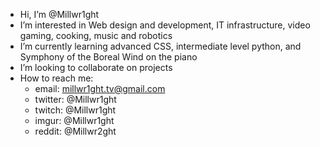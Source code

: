 -  Hi, I’m @Millwr1ght
-  I’m interested in Web design and development, IT infrastructure, video gaming, cooking, music and robotics
-  I’m currently learning advanced CSS, intermediate level python, and Symphony of the Boreal Wind on the piano
-  I’m looking to collaborate on projects
-  How to reach me:
     -  email: millwr1ght.tv@gmail.com
     -  twitter: @Millwr1ght
     -  twitch: @Millwr1ght
     -  imgur: @Millwr1ght
     -  reddit: @Millwr2ght
     
<!---
Millwr1ght/Millwr1ght is a ✨ special ✨ repository because its `README.md` (this file) appears on your GitHub profile.
You can click the Preview link to take a look at your changes.
--->
